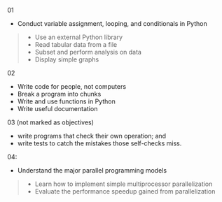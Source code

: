 01
 * Conduct variable assignment, looping, and conditionals in Python
> * Use an external Python library
> * Read tabular data from a file
> * Subset and perform analysis on data
> * Display simple graphs

02
* Write code for people, not computers
* Break a program into chunks
* Write and use functions in Python
* Write useful documentation

03 (not marked as objectives)
* write programs that check their own operation; and
* write tests to catch the mistakes those self-checks miss.

04:
 - Understand the major parallel programming models
> - Learn how to implement simple multiprocessor parallelization
> - Evaluate the performance speedup gained from parallelization
